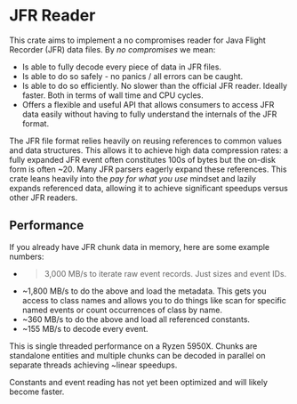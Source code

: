# JFR Reader

This crate aims to implement a no compromises reader for Java Flight Recorder
(JFR) data files. By *no compromises* we mean:

* Is able to fully decode every piece of data in JFR files.
* Is able to do so safely - no panics / all errors can be caught.
* Is able to do so efficiently. No slower than the official JFR reader. Ideally
  faster. Both in terms of wall time and CPU cycles.
* Offers a flexible and useful API that allows consumers to access JFR
  data easily without having to fully understand the internals of the JFR
  format.

The JFR file format relies heavily on reusing references to common values and
data structures. This allows it to achieve high data compression rates: a
fully expanded JFR event often constitutes 100s of bytes but the on-disk
form is often ~20. Many JFR parsers eagerly expand these references. This
crate leans heavily into the *pay for what you use* mindset and lazily expands
referenced data, allowing it to achieve significant speedups versus other
JFR readers.

## Performance

If you already have JFR chunk data in memory, here are some example numbers:

* >3,000 MB/s to iterate raw event records. Just sizes and event IDs.
* ~1,800 MB/s to do the above and load the metadata. This gets you access
  to class names and allows you to do things like scan for specific named
  events or count occurrences of class by name.
* ~360 MB/s to do the above and load all referenced constants.
* ~155 MB/s to decode every event.

This is single threaded performance on a Ryzen 5950X. Chunks are standalone
entities and multiple chunks can be decoded in parallel on separate threads
achieving ~linear speedups.

Constants and event reading has not yet been optimized and will likely become
faster.
